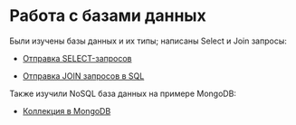 # Работа с базами данных
Были изучены базы данных и их типы; написаны Select и Join запросы:

- [Отправка SELECT-запросов](https://docs.google.com/spreadsheets/d/1E0g30jjYLyWxDvKhDMZgiNsP1PuU69rjaO_x7l644R4/edit?usp=sharing)

- [Отправка JOIN запросов в SQL](https://docs.google.com/spreadsheets/d/1XA1t--uhR1ddsFiDQt_kjioQ4ECh5FqWr_3wupYk8aM/edit?usp=sharing)

Также изучили NoSQL база данных на примере MongoDB:

- [Коллекция в MongoDB](https://docs.google.com/spreadsheets/d/15QlgOuhdehT0pVyS_YXarfmMKmhS6dz4iqRwpSdC-aE/edit?usp=sharing)
